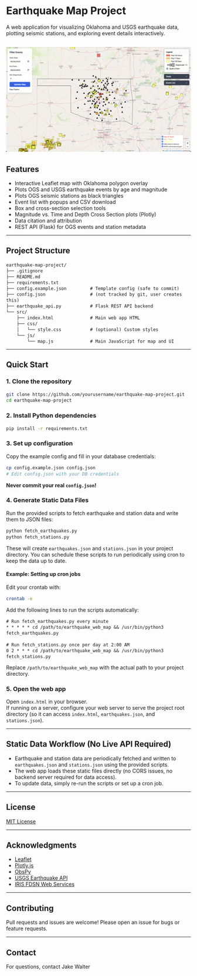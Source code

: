 # Earthquake Map Project

A web application for visualizing Oklahoma and USGS earthquake data, plotting seismic stations, and exploring event details interactively.

![Screenshot of earthquake website](earthquake_map_screenshot.png)
---

## Features

- Interactive Leaflet map with Oklahoma polygon overlay
- Plots OGS and USGS earthquake events by age and magnitude
- Plots OGS seismic stations as black triangles
- Event list with popups and CSV download
- Box and cross-section selection tools
- Magnitude vs. Time and Depth Cross Section plots (Plotly)
- Data citation and attribution
- REST API (Flask) for OGS events and station metadata

---

## Project Structure

```
earthquake-map-project/
├── .gitignore
├── README.md
├── requirements.txt
├── config.example.json         # Template config (safe to commit)
├── config.json                 # (not tracked by git, user creates this)
├── earthquake_api.py           # Flask REST API backend
└── src/
    ├── index.html              # Main web app HTML
    ├── css/
    │   └── style.css           # (optional) Custom styles
    └── js/
        └── map.js              # Main JavaScript for map and UI
```

---

## Quick Start

### 1. Clone the repository

```bash
git clone https://github.com/yourusername/earthquake-map-project.git
cd earthquake-map-project
```

### 2. Install Python dependencies

```bash
pip install -r requirements.txt
```

### 3. Set up configuration

Copy the example config and fill in your database credentials:

```bash
cp config.example.json config.json
# Edit config.json with your DB credentials
```

**Never commit your real `config.json`!**


### 4. Generate Static Data Files

Run the provided scripts to fetch earthquake and station data and write them to JSON files:

```bash
python fetch_earthquakes.py
python fetch_stations.py
```


These will create `earthquakes.json` and `stations.json` in your project directory. You can schedule these scripts to run periodically using cron to keep the data up to date.

#### Example: Setting up cron jobs

Edit your crontab with:

```bash
crontab -e
```

Add the following lines to run the scripts automatically:

```
# Run fetch_earthquakes.py every minute
* * * * * cd /path/to/earthquake_web_map && /usr/bin/python3 fetch_earthquakes.py

# Run fetch_stations.py once per day at 2:00 AM
0 2 * * * cd /path/to/earthquake_web_map && /usr/bin/python3 fetch_stations.py
```

Replace `/path/to/earthquake_web_map` with the actual path to your project directory.

### 5. Open the web app

Open `index.html` in your browser.  
If running on a server, configure your web server to serve the project root directory (so it can access `index.html`, `earthquakes.json`, and `stations.json`).


---

## Static Data Workflow (No Live API Required)

- Earthquake and station data are periodically fetched and written to `earthquakes.json` and `stations.json` using the provided scripts.
- The web app loads these static files directly (no CORS issues, no backend server required for data access).
- To update data, simply re-run the scripts or set up a cron job.

---

## License

[MIT License](LICENSE)

---

## Acknowledgments

- [Leaflet](https://leafletjs.com/)
- [Plotly.js](https://plotly.com/javascript/)
- [ObsPy](https://docs.obspy.org/)
- [USGS Earthquake API](https://earthquake.usgs.gov/fdsnws/event/1/)
- [IRIS FDSN Web Services](https://service.iris.edu/)

---

## Contributing

Pull requests and issues are welcome! Please open an issue for bugs or feature requests.

---

## Contact

For questions, contact Jake Walter
